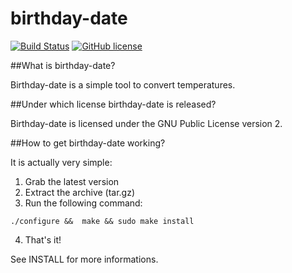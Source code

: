 # birthday-date

[![Build Status](https://travis-ci.org/loctauxphilippe/birthday-date.svg?branch=master)](https://travis-ci.org/loctauxphilippe/birthday-date)
[![GitHub license](https://img.shields.io/badge/license-GPLv2-blue.svg)](https://raw.githubusercontent.com/loctauxphilippe/birthday-date/master/COPYING)


##What is birthday-date?

   Birthday-date is a simple tool to convert temperatures.


##Under which license birthday-date is released?

   Birthday-date is licensed under the GNU Public License version 2.


##How to get birthday-date working?

   It is actually very simple:

   1. Grab the latest version
   2. Extract the archive (tar.gz)
   3. Run the following command:

	./configure &&  make && sudo make install

   4. That's it!

   See INSTALL for more informations.
